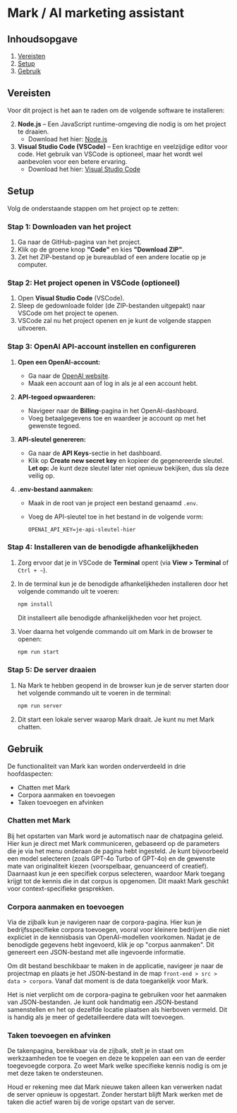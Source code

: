 # Mark / AI marketing assistant

## Inhoudsopgave

1. [Vereisten](#vereisten)
2. [Setup](#setup)
3. [Gebruik](#gebruik)

## Vereisten

Voor dit project is het aan te raden om de volgende software te installeren:

2. **Node.js** – Een JavaScript runtime-omgeving die nodig is om het project te draaien.
   - Download het hier: [Node.js](https://nodejs.org/)
1. **Visual Studio Code (VSCode)** – Een krachtige en veelzijdige editor voor code. Het gebruik van VSCode is optioneel, maar het wordt wel aanbevolen voor een betere ervaring.
   - Download het hier: [Visual Studio Code](https://code.visualstudio.com/)

## Setup

Volg de onderstaande stappen om het project op te zetten:

### Stap 1: Downloaden van het project

1. Ga naar de GitHub-pagina van het project.
2. Klik op de groene knop **"Code"** en kies **"Download ZIP"**.
3. Zet het ZIP-bestand op je bureaublad of een andere locatie op je computer.

### Stap 2: Het project openen in VSCode (optioneel)

1. Open **Visual Studio Code** (VSCode).
2. Sleep de gedownloade folder (de ZIP-bestanden uitgepakt) naar VSCode om het project te openen.
3. VSCode zal nu het project openen en je kunt de volgende stappen uitvoeren.

### Stap 3: OpenAI API-account instellen en configureren

1. **Open een OpenAI-account:**

   - Ga naar de [OpenAI website](https://platform.openai.com/signup).
   - Maak een account aan of log in als je al een account hebt.

2. **API-tegoed opwaarderen:**

   - Navigeer naar de **Billing**-pagina in het OpenAI-dashboard.
   - Voeg betaalgegevens toe en waardeer je account op met het gewenste tegoed.

3. **API-sleutel genereren:**

   - Ga naar de **API Keys**-sectie in het dashboard.
   - Klik op **Create new secret key** en kopieer de gegenereerde sleutel. **Let op:** Je kunt deze sleutel later niet opnieuw bekijken, dus sla deze veilig op.

4. **.env-bestand aanmaken:**

   - Maak in de root van je project een bestand genaamd `.env`.
   - Voeg de API-sleutel toe in het bestand in de volgende vorm:

     ```env
     OPENAI_API_KEY=je-api-sleutel-hier
     ```

### Stap 4: Installeren van de benodigde afhankelijkheden

1. Zorg ervoor dat je in VSCode de **Terminal** opent (via **View > Terminal** of `Ctrl + ~`).
2. In de terminal kun je de benodigde afhankelijkheden installeren door het volgende commando uit te voeren:

   ```bash
   npm install
   ```

   Dit installeert alle benodigde afhankelijkheden voor het project.

3. Voer daarna het volgende commando uit om Mark in de browser te openen:
   ```bash
   npm run start
   ```

### Stap 5: De server draaien

1. Na Mark te hebben geopend in de browser kun je de server starten door het volgende commando uit te voeren in de terminal:
   ```bash
   npm run server
   ```
2. Dit start een lokale server waarop Mark draait. Je kunt nu met Mark chatten.

## Gebruik

De functionaliteit van Mark kan worden onderverdeeld in drie hoofdaspecten:

- Chatten met Mark
- Corpora aanmaken en toevoegen
- Taken toevoegen en afvinken

### Chatten met Mark

Bij het opstarten van Mark word je automatisch naar de chatpagina geleid. Hier kun je direct met Mark communiceren, gebaseerd op de parameters die je via het menu onderaan de pagina hebt ingesteld. Je kunt bijvoorbeeld een model selecteren (zoals GPT-4o Turbo of GPT-4o) en de gewenste mate van originaliteit kiezen (voorspelbaar, genuanceerd of creatief). Daarnaast kun je een specifiek corpus selecteren, waardoor Mark toegang krijgt tot de kennis die in dat corpus is opgenomen. Dit maakt Mark geschikt voor context-specifieke gesprekken.

### Corpora aanmaken en toevoegen

Via de zijbalk kun je navigeren naar de corpora-pagina. Hier kun je bedrijfsspecifieke corpora toevoegen, vooral voor kleinere bedrijven die niet expliciet in de kennisbasis van OpenAI-modellen voorkomen. Nadat je de benodigde gegevens hebt ingevoerd, klik je op "corpus aanmaken". Dit genereert een JSON-bestand met alle ingevoerde informatie.

Om dit bestand beschikbaar te maken in de applicatie, navigeer je naar de projectmap en plaats je het JSON-bestand in de map `front-end > src > data > corpora`. Vanaf dat moment is de data toegankelijk voor Mark.

Het is niet verplicht om de corpora-pagina te gebruiken voor het aanmaken van JSON-bestanden. Je kunt ook handmatig een JSON-bestand samenstellen en het op dezelfde locatie plaatsen als hierboven vermeld. Dit is handig als je meer of gedetailleerdere data wilt toevoegen.

### Taken toevoegen en afvinken

De takenpagina, bereikbaar via de zijbalk, stelt je in staat om werkzaamheden toe te voegen en deze te koppelen aan een van de eerder toegevoegde corpora. Zo weet Mark welke specifieke kennis nodig is om je met deze taken te ondersteunen.

Houd er rekening mee dat Mark nieuwe taken alleen kan verwerken nadat de server opnieuw is opgestart. Zonder herstart blijft Mark werken met de taken die actief waren bij de vorige opstart van de server.
